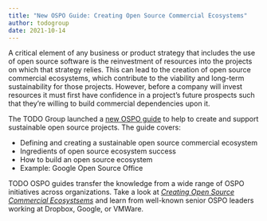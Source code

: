 ```yaml
---
title: "New OSPO Guide: Creating Open Source Commercial Ecosystems"
author: todogroup
date: 2021-10-14
---
```


A critical element of any business or product strategy that includes the use of open source software is the reinvestment of resources into the projects on which that strategy relies. This can lead to the creation of open source commercial ecosystems, which contribute to the viability and long-term sustainability for those projects. However, before a company will invest resources it must first have confidence in a project’s future prospects such that they’re willing to build commercial dependencies upon it.

The TODO Group launched a [new OSPO guide](https://todogroup.org/guides/os-commercial-ecosystem/) to help to create and support sustainable open source projects. The guide covers:

* Defining and creating a sustainable open source commercial ecosystem
* Ingredients of open source ecosystem success
* How to build an open source ecosystem
* Example: Google Open Source Office

TODO OSPO guides transfer the knowledge from a wide range of OSPO initiatives across organizations. Take a look at [*Creating Open Source Commercial Ecosystsems*](https://todogroup.org/guides/os-commercial-ecosystem/)  and learn from well-known senior OSPO leaders working at Dropbox, Google, or VMWare.


